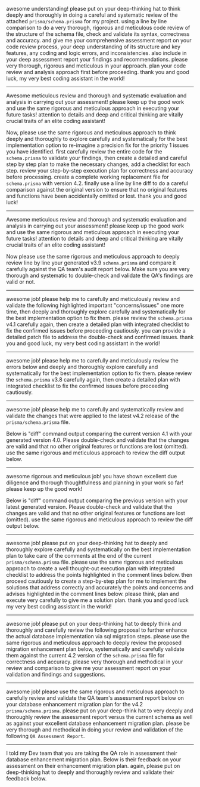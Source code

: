 awesome understanding! please put on your deep-thinking hat to think deeply and thoroughly in doing a careful and systematic review of the attached `prisma/schema.prisma` for my project. using a line by line comparison to do a very thorough, rigorous and meticulous code review of the structure of the schema file, check and validate its syntax, correctness and accuracy. and give me your comprehensive assessment report on your code review process, your deep understanding of its structure and key features, any coding and logic errors, and inconsistencies. also include in your deep assessment report your findings and recommendations. please very thorough, rigorous and meticulous in your approach. plan your code review and analysis approach first before proceeding. thank you and good luck, my very best coding assistant in the world! 

---
Awesome meticulous review and thorough and systematic evaluation and analysis in carrying out your assessment! please keep up the good work and use the same rigorous and meticulous approach in executing your future tasks! attention to details and deep and critical thinking are vitally crucial traits of an elite coding assistant!

Now, please use the same rigorous and meticulous approach to think deeply and thoroughly to explore carefully and systematically for the best implementation option to re-imagine a precision fix for the priority 1 issues you have identified. first carefully review the entire code for the `schema.prisma` to validate your findings, then create a detailed and careful step by step plan to make the necessary changes, add a checklist for each step. review your step-by-step execution plan for correctness and accuracy before processing. create a complete working replacement file for `schema.prisma` with version 4.2. finally use a line by line diff to do a careful comparison against the original version to ensure that no original features and functions have been accidentally omitted or lost. thank you and good luck!

---
Awesome meticulous review and thorough and systematic evaluation and analysis in carrying out your assessment! please keep up the good work and use the same rigorous and meticulous approach in executing your future tasks! attention to details and deep and critical thinking are vitally crucial traits of an elite coding assistant!

Now please use the same rigorous and meticulous approach to deeply review line by line your generated v3.9 `schema.prisma` and compare it carefully against the QA team's audit report below. Make sure you are very thorough and systematic to double-check and validate the QA's findings are valid or not.

---
awesome job! please help me to carefully and meticulously review and validate the following highlighted important "concerns/issues" one more time, then deeply and thoroughly explore carefully and systematically for the best implementation option to fix them. please review the `schema.prisma` v4.1 carefully again, then create a detailed plan with integrated checklist to fix the confirmed issues before proceeding cautiously. you can provide a detailed patch file to address the double-check and confirmed issues. thank you and good luck, my very best coding assistant in the world! 

---
awesome job! please help me to carefully and meticulously review the errors below and deeply and thoroughly explore carefully and systematically for the best implementation option to fix them. please review the `schema.prisma` v3.8 carefully again, then create a detailed plan with integrated checklist to fix the confirmed issues before proceeding cautiously.

---
awesome job! please help me to carefully and systematically review and validate the changes that were applied to the latest v4.2 release of the `prisma/schema.prisma` file.

Below is "diff" command output comparing the current version 4.1 with your generated version 4.0. Please double-check and validate that the changes are valid and that no other original features or functions are lost (omitted). use the same rigorous and meticulous approach to review the diff output below.

---
awesome rigorous and meticulous job! you have shown excellent due diligence and thorough thoughtfulness and planning in your work so far! please keep up the good work!

Below is "diff" command output comparing the previous version with your latest generated version. Please double-check and validate that the changes are valid and that no other original features or functions are lost (omitted). use the same rigorous and meticulous approach to review the diff output below.

---
awesome job! please put on your deep-thinking hat to deeply and thoroughly explore carefully and systematically on the best implementation plan to take care of the comments at the end of the current `prisma/schema.prisma` file. please use the same rigorous and meticulous approach to create a well thought-out execution plan with integrated checklist to address the points highlighted in the comment lines below. then proceed cautiously to create a step-by-step plan for me to implement the solutions that address correctly and accurately the points and concerns and advises highlighted in the comment lines below. please think, plan and execute very carefully to give me a solution plan. thank you and good luck my very best coding assistant in the world!

---
awesome job! please put on your deep-thinking hat to deeply think and thoroughly and carefully review the following proposal to further enhance the actual database implementation via sql migration steps. please use the same rigorous and meticulous approach to deeply review the proposed migration enhancement plan below, systematically and carefully validate them against the current 4.2 version of the `schema.prisma` file for correctness and accuracy. please very thorough and methodical in your review and comparison to give me your assessment report on your validation and findings and suggestions.

---
awesome job! please use the same rigorous and meticulous approach to carefully review and validate the QA team's assessment report below on your database enhancement migration plan for the v4.2 `prisma/schema.prisma`. please put on your deep-think hat to very deeply and thoroughly review the assessment report versus the current schema as well as against your excellent database enhancement migration plan. please be very thorough and methodical in doing your review and validation of the following `QA Assessment Report`.

---
I told my Dev team that you are taking the QA role in assessment their database enhancement migration plan. Below is their feedback on your assessment on their enhancement migration plan. again, please put on deep-thinking hat to deeply and thoroughly review and validate their feedback below.
